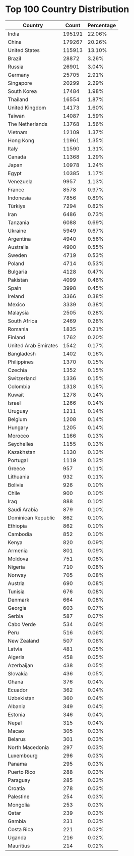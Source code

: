 # Top 100 Country Distribution
| Country | Count | Percentage |
|----|----|----|
| India | 195191 | 22.06% |
| China | 179267 | 20.26% |
| United States | 115913 | 13.10% |
| Brazil | 28872 | 3.26% |
| Russia | 26901 | 3.04% |
| Germany | 25705 | 2.91% |
| Singapore | 20299 | 2.29% |
| South Korea | 17484 | 1.98% |
| Thailand | 16554 | 1.87% |
| United Kingdom | 14173 | 1.60% |
| Taiwan | 14087 | 1.59% |
| The Netherlands | 13768 | 1.56% |
| Vietnam | 12109 | 1.37% |
| Hong Kong | 11961 | 1.35% |
| Italy | 11590 | 1.31% |
| Canada | 11368 | 1.29% |
| Japan | 10978 | 1.24% |
| Egypt | 10385 | 1.17% |
| Venezuela | 9957 | 1.13% |
| France | 8578 | 0.97% |
| Indonesia | 7856 | 0.89% |
| Türkiye | 7294 | 0.82% |
| Iran | 6486 | 0.73% |
| Tanzania | 6088 | 0.69% |
| Ukraine | 5949 | 0.67% |
| Argentina | 4940 | 0.56% |
| Australia | 4900 | 0.55% |
| Sweden | 4719 | 0.53% |
| Poland | 4714 | 0.53% |
| Bulgaria | 4128 | 0.47% |
| Pakistan | 4099 | 0.46% |
| Spain | 3998 | 0.45% |
| Ireland | 3366 | 0.38% |
| Mexico | 3339 | 0.38% |
| Malaysia | 2505 | 0.28% |
| South Africa | 2469 | 0.28% |
| Romania | 1835 | 0.21% |
| Finland | 1762 | 0.20% |
| United Arab Emirates | 1542 | 0.17% |
| Bangladesh | 1402 | 0.16% |
| Philippines | 1370 | 0.15% |
| Czechia | 1352 | 0.15% |
| Switzerland | 1336 | 0.15% |
| Colombia | 1318 | 0.15% |
| Kuwait | 1278 | 0.14% |
| Israel | 1266 | 0.14% |
| Uruguay | 1211 | 0.14% |
| Belgium | 1208 | 0.14% |
| Hungary | 1205 | 0.14% |
| Morocco | 1166 | 0.13% |
| Seychelles | 1155 | 0.13% |
| Kazakhstan | 1130 | 0.13% |
| Portugal | 1119 | 0.13% |
| Greece | 957 | 0.11% |
| Lithuania | 932 | 0.11% |
| Bolivia | 926 | 0.10% |
| Chile | 900 | 0.10% |
| Iraq | 888 | 0.10% |
| Saudi Arabia | 879 | 0.10% |
| Dominican Republic | 862 | 0.10% |
| Ethiopia | 862 | 0.10% |
| Cambodia | 852 | 0.10% |
| Kenya | 820 | 0.09% |
| Armenia | 801 | 0.09% |
| Moldova | 751 | 0.08% |
| Nigeria | 710 | 0.08% |
| Norway | 705 | 0.08% |
| Austria | 690 | 0.08% |
| Tunisia | 676 | 0.08% |
| Denmark | 664 | 0.08% |
| Georgia | 603 | 0.07% |
| Serbia | 587 | 0.07% |
| Cabo Verde | 534 | 0.06% |
| Peru | 516 | 0.06% |
| New Zealand | 507 | 0.06% |
| Latvia | 481 | 0.05% |
| Algeria | 458 | 0.05% |
| Azerbaijan | 438 | 0.05% |
| Slovakia | 436 | 0.05% |
| Ghana | 376 | 0.04% |
| Ecuador | 362 | 0.04% |
| Uzbekistan | 360 | 0.04% |
| Albania | 349 | 0.04% |
| Estonia | 346 | 0.04% |
| Nepal | 315 | 0.04% |
| Macao | 305 | 0.03% |
| Belarus | 301 | 0.03% |
| North Macedonia | 297 | 0.03% |
| Luxembourg | 296 | 0.03% |
| Panama | 295 | 0.03% |
| Puerto Rico | 288 | 0.03% |
| Paraguay | 285 | 0.03% |
| Croatia | 278 | 0.03% |
| Palestine | 254 | 0.03% |
| Mongolia | 253 | 0.03% |
| Qatar | 239 | 0.03% |
| Gambia | 231 | 0.03% |
| Costa Rica | 221 | 0.02% |
| Uganda | 216 | 0.02% |
| Mauritius | 214 | 0.02% |
